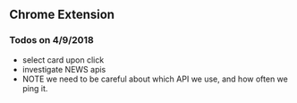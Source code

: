 ## Chrome Extension

### Todos on 4/9/2018
- select card upon click
- investigate NEWS apis
- NOTE we need to be careful about which API we use, and how often we ping it.  
